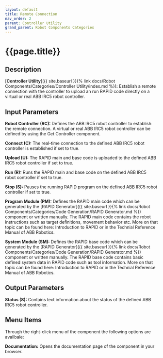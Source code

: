 ```yaml
---
layout: default
title: Remote Connection
nav_order: 2
parent: Controller Utility
grand_parent: Robot Components Categories
---
```


# **{{page.title}}**

## **Description**

[**Controller Utility**]({{ site.baseurl }}{% link docs/Robot Components/Categories/Controller Utility/index.md %})**:** Establish a remote connection with the controller to upload an run RAPID code directly on a virtual or real ABB IRC5 robot controller.

## **Input Parameters**

**Robot Controller (RC):** Defines the ABB IRC5 robot controller to establish the remote connection. A virtual or real ABB IRC5 robot controller can be defined by using the Get Controller component.

**Connect (C):** The real-time connection to the defined ABB IRC5 robot controller is established if set to true.

**Upload (U):** The RAPID main and base code is uploaded to the defined ABB IRC5 robot controller if set to true.

**Run (R):** Runs the RAPID main and base code on the defined ABB IRC5 robot controller if set to true.

**Stop (S):** Pauses the running RAPID program on the defined ABB IRC5 robot controller if set to true.

**Program Module (PM):** Defines the RAPID main code which can be generated by the [RAPID Generator]({{ site.baseurl }}{% link docs/Robot Components/Categories/Code Generation/RAPID Generator.md %}) component or written manually. The RAPID main code contains the robot instructions such as target definitions, movement behavior etc. More on that topic can be found here: Introduction to RAPID or in the Technial Reference Manual of ABB Robotics.

**System Module (SM):** Defines the RAPID base code which can be generated by the [RAPID Generator]({{ site.baseurl }}{% link docs/Robot Components/Categories/Code Generation/RAPID Generator.md %}) component or written manually. The RAPID base code contains basic defined system data in RAPID code such as tool information. More on that topic can be found here: Introduction to RAPID or in the Technial Reference Manual of ABB Robotics.

## **Output Parameters**

**Status (S):** Contains text information about the status of the defined ABB IRC5 robot controller.

## **Menu Items**

Through the right-click menu of the component the following options are availbale:

**Documentation:** Opens the documentation page of the component in your browser.
